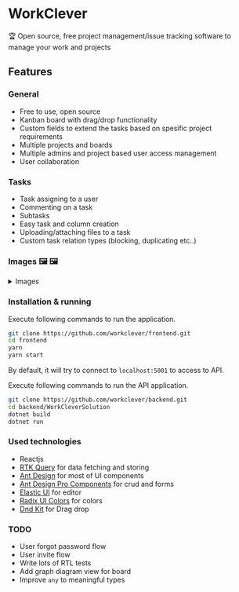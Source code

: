 # WorkClever

🏆 Open source, free project management/issue tracking software to manage your work and projects

## Features

### General

- Free to use, open source
- Kanban board with drag/drop functionality
- Custom fields to extend the tasks based on spesific project requirements
- Multiple projects and boards
- Multiple admins and project based user access management
- User collaboration

### Tasks

- Task assigning to a user
- Commenting on a task
- Subtasks
- Easy task and column creation
- Uploading/attaching files to a task
- Custom task relation types (blocking, duplicating etc..)

### Images 🖼️ 🖼️

<details>
  <summary>Images</summary>
  
  #### Board as kanban
  [![Board as kanban](https://i.gyazo.com/2ec089944b9100aabfe5a233a8d51938.gif)](https://gyazo.com/2ec089944b9100aabfe5a233a8d51938)
  
  #### Board as list
  [![Board as list](https://i.gyazo.com/dac0f47e0bafb8351de72d5ad627bfaf.gif)](https://gyazo.com/dac0f47e0bafb8351de72d5ad627bfaf)

#### Task detail

[![Task detail](https://i.gyazo.com/94f1bc47ffc17c09a2a9c8143986cadc.png)](https://gyazo.com/94f1bc47ffc17c09a2a9c8143986cadc)

#### roject settings

[![Project settings](https://i.gyazo.com/f3cced6ca6f23baae065a59e6bceb38b.gif)](https://gyazo.com/f3cced6ca6f23baae065a59e6bceb38b)

#### Custom fields

[![Custom fields](https://i.gyazo.com/6d3f0e4a7e405277f919b8336f83f7b5.png)](https://gyazo.com/6d3f0e4a7e405277f919b8336f83f7b5)

#### Site settings

[![Site settings](https://i.gyazo.com/62dcf740f2e6616108d17465943eb387.gif)](https://gyazo.com/62dcf740f2e6616108d17465943eb387)

</details>

### Installation & running

Execute following commands to run the application.

```bash
git clone https://github.com/workclever/frontend.git
cd frontend
yarn
yarn start

```

By default, it will try to connect to `localhost:5001` to access to API.

Execute following commands to run the API application.

```bash
git clone https://github.com/workclever/backend.git
cd backend/WorkCleverSolution
dotnet build
dotnet run
```

### Used technologies

- Reactjs
- [RTK Query](https://redux-toolkit.js.org/rtk-query/overview) for data fetching and storing
- [Ant Design](https://ant.design) for most of UI components
- [Ant Design Pro Components](https://procomponents.ant.design) for crud and forms
- [Elastic UI](https://elastic.github.io/eui/#/) for editor
- [Radix UI Colors](https://www.radix-ui.com/colors) for colors
- [Dnd Kit](https://github.com/clauderic/dnd-kit) for Drag drop

### TODO

- User forgot password flow
- User invite flow
- Write lots of RTL tests
- Add graph diagram view for board
- Improve `any` to meaningful types
